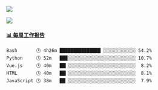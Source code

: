 [![](https://count.getloli.com/get/@Quan666.github.readme)](https://count.getloli.com/)


[![](https://chat.getloli.com/room/@Quan666.github/svg?width=600&height=100&limit=20&theme=light&title=Quan666@github:%20~&fontSize=13)](https://chat.getloli.com/room/@Quan666.github?title=Quan666的留言板)


 <!-- waka-box start -->
#### <a href="https://gist.github.com/204ad9111ce51ffe775886f66538b500" target="_blank">📊 每周工作报告</a>
```text
Bash       🕓 4h26m ███████████████▏░░░░░░░░░░░░ 54.2%
Python     🕓 52m   ██▉░░░░░░░░░░░░░░░░░░░░░░░░░ 10.7%
Vue.js     🕓 40m   ██▎░░░░░░░░░░░░░░░░░░░░░░░░░  8.2%
HTML       🕓 40m   ██▎░░░░░░░░░░░░░░░░░░░░░░░░░  8.1%
JavaScript 🕓 38m   ██▏░░░░░░░░░░░░░░░░░░░░░░░░░  7.9%
```
<!-- Powered by https://github.com/journey-ad/waka-box-go . -->
<!-- waka-box end -->













<!--
**Quan666/Quan666** is a ✨ _special_ ✨ repository because its `README.md` (this file) appears on your GitHub profile.

Here are some ideas to get you started:

- 🔭 I’m currently working on ...
- 🌱 I’m currently learning ...
- 👯 I’m looking to collaborate on ...
- 🤔 I’m looking for help with ...
- 💬 Ask me about ...
- 📫 How to reach me: ...
- 😄 Pronouns: ...
- ⚡ Fun fact: ...
-->
